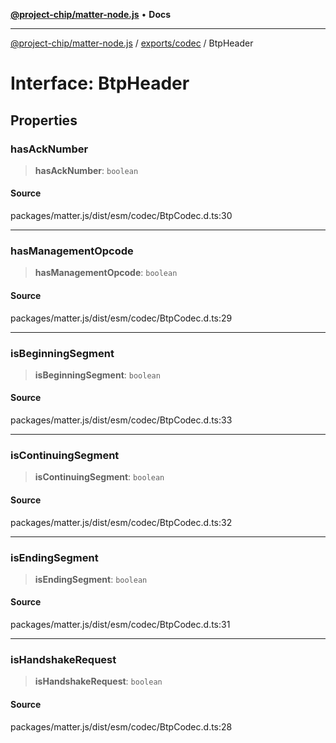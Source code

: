 [**@project-chip/matter-node.js**](../../../README.md) • **Docs**

***

[@project-chip/matter-node.js](../../../modules.md) / [exports/codec](../README.md) / BtpHeader

# Interface: BtpHeader

## Properties

### hasAckNumber

> **hasAckNumber**: `boolean`

#### Source

packages/matter.js/dist/esm/codec/BtpCodec.d.ts:30

***

### hasManagementOpcode

> **hasManagementOpcode**: `boolean`

#### Source

packages/matter.js/dist/esm/codec/BtpCodec.d.ts:29

***

### isBeginningSegment

> **isBeginningSegment**: `boolean`

#### Source

packages/matter.js/dist/esm/codec/BtpCodec.d.ts:33

***

### isContinuingSegment

> **isContinuingSegment**: `boolean`

#### Source

packages/matter.js/dist/esm/codec/BtpCodec.d.ts:32

***

### isEndingSegment

> **isEndingSegment**: `boolean`

#### Source

packages/matter.js/dist/esm/codec/BtpCodec.d.ts:31

***

### isHandshakeRequest

> **isHandshakeRequest**: `boolean`

#### Source

packages/matter.js/dist/esm/codec/BtpCodec.d.ts:28
